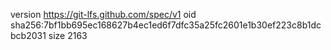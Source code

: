version https://git-lfs.github.com/spec/v1
oid sha256:7bf1bb695ec168627b4ec1ed6f7dfc35a25fc2601e1b30ef223c8b1dcbcb2031
size 2163
